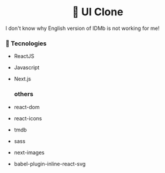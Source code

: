 
<h1 align="center">
    🚀 UI Clone
</h1>

<p> I don't know why English version of IDMb is not working for me!</p>

### 🚀 Tecnologies



- ReactJS
- Javascript
- Next.js
  ### others

- react-dom
- react-icons
- tmdb
- sass
- next-images
- babel-plugin-inline-react-svg

